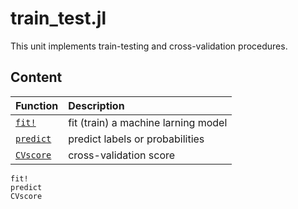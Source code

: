 # train_test.jl

This unit implements train-testing and cross-validation procedures.

## Content

| Function          | Description                         |
|:------------------|:------------------------------------|
| [`fit!`](@ref)    | fit (train) a machine larning model |
| [`predict`](@ref) | predict labels or probabilities     |
| [`CVscore`](@ref) | cross-validation score              |

```@docs
fit!
predict
CVscore
```
